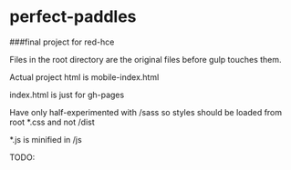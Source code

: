 # perfect-paddles
###final project for red-hce

Files in the root directory are the original files before gulp touches them.

Actual project html is mobile-index.html 

index.html is just for gh-pages

Have only half-experimented with /sass so styles should be loaded from root *.css and not /dist

*.js is minified in /js

TODO:
